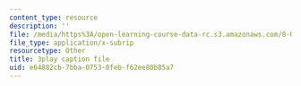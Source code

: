 ```yaml
---
content_type: resource
description: ''
file: /media/https%3A/open-learning-course-data-rc.s3.amazonaws.com/8-06-quantum-physics-iii-spring-2018/e64882cb7bba07530febf62ee80b85a7_67yCE-yt0T8.srt
file_type: application/x-subrip
resourcetype: Other
title: 3play caption file
uid: e64882cb-7bba-0753-0feb-f62ee80b85a7
---
```

